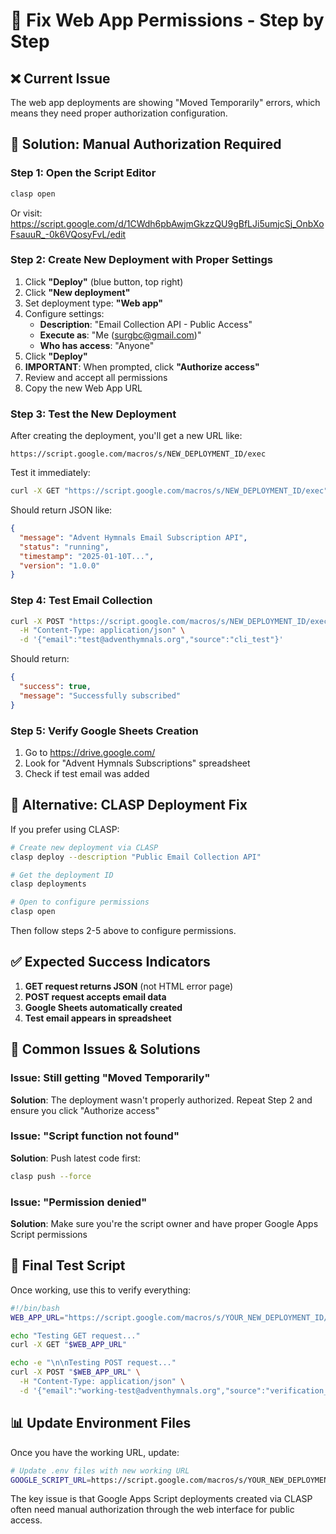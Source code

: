 # 🔧 Fix Web App Permissions - Step by Step

## ❌ **Current Issue**
The web app deployments are showing "Moved Temporarily" errors, which means they need proper authorization configuration.

## 🎯 **Solution: Manual Authorization Required**

### **Step 1: Open the Script Editor**
```bash
clasp open
```
Or visit: https://script.google.com/d/1CWdh6pbAwjmGkzzQU9gBfLJi5umjcSj_OnbXoFsauuR_-0k6VQosyFvL/edit

### **Step 2: Create New Deployment with Proper Settings**

1. Click **"Deploy"** (blue button, top right)
2. Click **"New deployment"**
3. Set deployment type: **"Web app"**
4. Configure settings:
   - **Description**: "Email Collection API - Public Access"
   - **Execute as**: "Me (surgbc@gmail.com)"
   - **Who has access**: "Anyone"
5. Click **"Deploy"**
6. **IMPORTANT**: When prompted, click **"Authorize access"**
7. Review and accept all permissions
8. Copy the new Web App URL

### **Step 3: Test the New Deployment**

After creating the deployment, you'll get a new URL like:
```
https://script.google.com/macros/s/NEW_DEPLOYMENT_ID/exec
```

Test it immediately:
```bash
curl -X GET "https://script.google.com/macros/s/NEW_DEPLOYMENT_ID/exec"
```

Should return JSON like:
```json
{
  "message": "Advent Hymnals Email Subscription API",
  "status": "running",
  "timestamp": "2025-01-10T...",
  "version": "1.0.0"
}
```

### **Step 4: Test Email Collection**

```bash
curl -X POST "https://script.google.com/macros/s/NEW_DEPLOYMENT_ID/exec" \
  -H "Content-Type: application/json" \
  -d '{"email":"test@adventhymnals.org","source":"cli_test"}'
```

Should return:
```json
{
  "success": true,
  "message": "Successfully subscribed"
}
```

### **Step 5: Verify Google Sheets Creation**

1. Go to https://drive.google.com/
2. Look for "Advent Hymnals Subscriptions" spreadsheet
3. Check if test email was added

## 🔧 **Alternative: CLASP Deployment Fix**

If you prefer using CLASP:

```bash
# Create new deployment via CLASP
clasp deploy --description "Public Email Collection API"

# Get the deployment ID
clasp deployments

# Open to configure permissions
clasp open
```

Then follow steps 2-5 above to configure permissions.

## ✅ **Expected Success Indicators**

1. **GET request returns JSON** (not HTML error page)
2. **POST request accepts email data**
3. **Google Sheets automatically created**
4. **Test email appears in spreadsheet**

## 🚨 **Common Issues & Solutions**

### **Issue**: Still getting "Moved Temporarily"
**Solution**: The deployment wasn't properly authorized. Repeat Step 2 and ensure you click "Authorize access"

### **Issue**: "Script function not found"
**Solution**: Push latest code first:
```bash
clasp push --force
```

### **Issue**: "Permission denied"
**Solution**: Make sure you're the script owner and have proper Google Apps Script permissions

## 🎯 **Final Test Script**

Once working, use this to verify everything:

```bash
#!/bin/bash
WEB_APP_URL="https://script.google.com/macros/s/YOUR_NEW_DEPLOYMENT_ID/exec"

echo "Testing GET request..."
curl -X GET "$WEB_APP_URL"

echo -e "\n\nTesting POST request..."
curl -X POST "$WEB_APP_URL" \
  -H "Content-Type: application/json" \
  -d '{"email":"working-test@adventhymnals.org","source":"verification_test"}'
```

## 📊 **Update Environment Files**

Once you have the working URL, update:

```bash
# Update .env files with new working URL
GOOGLE_SCRIPT_URL=https://script.google.com/macros/s/YOUR_NEW_DEPLOYMENT_ID/exec
```

The key issue is that Google Apps Script deployments created via CLASP often need manual authorization through the web interface for public access.